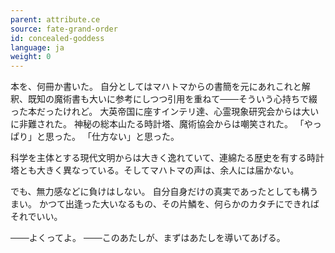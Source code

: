 ```yaml
---
parent: attribute.ce
source: fate-grand-order
id: concealed-goddess
language: ja
weight: 0
---
```


本を、何冊か書いた。
自分としてはマハトマからの書簡を元にあれこれと解釈、既知の魔術書も大いに参考にしつつ引用を重ねて───そういう心持ちで綴った本だったけれど。
大英帝国に座すインテリ達、心霊現象研究会からは大いに非難された。
神秘の総本山たる時計塔、魔術協会からは嘲笑された。
「やっぱり」と思った。
「仕方ない」と思った。

科学を主体とする現代文明からは大きく逸れていて、連綿たる歴史を有する時計塔とも大きく異なっている。そしてマハトマの声は、余人には届かない。

でも、無力感などに負けはしない。
自分自身だけの真実であったとしても構うまい。
かつて出逢った大いなるもの、その片鱗を、何らかのカタチにできればそれでいい。

───よくってよ。
───このあたしが、まずはあたしを導いてあげる。
